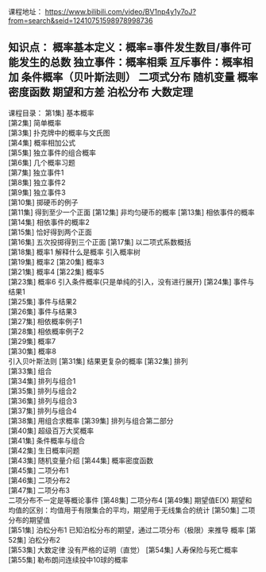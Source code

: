 课程地址：
https://www.bilibili.com/video/BV1np4y1y7oJ?from=search&seid=12410751598978998736

知识点：
概率基本定义：概率=事件发生数目/事件可能发生的总数
独立事件：概率相乘
互斥事件：概率相加
条件概率（贝叶斯法则）
二项式分布
随机变量
概率密度函数
期望和方差
泊松分布
大数定理
--------------------------------------
课程目录：
第1集] 基本概率     
[第2集] 简单概率     
[第3集] 扑克牌中的概率与文氏图     
[第4集] 概率相加公式     
[第5集] 独立事件的组合概率     
[第6集] 几个概率习题     
[第7集] 独立事件1     
[第8集] 独立事件2     
[第9集] 独立事件3     
[第10集] 掷硬币的例子     
[第11集] 得到至少一个正面
[第12集] 非均匀硬币的概率
[第13集] 相依事件的概率     
[第14集] 相依事件的概率2     
[第15集] 恰好得到两个正面     
[第16集] 五次投掷得到三个正面
[第17集] 以二项式系数概括     
[第18集] 概率1
解释什么是概率
引入概率树   
[第19集] 概率2
[第20集] 概率3     
[第21集] 概率4
[第22集] 概率5     
[第23集] 概率6
引入条件概率(只是单纯的引入，没有进行展开)
[第24集] 事件与结果1     
[第25集] 事件与结果2     
[第26集] 事件与结果3     
[第27集] 相依概率例子1     
[第28集] 相依概率例子2     
[第29集] 概率7     
[第30集] 概率8     
引入贝叶斯法则
[第31集] 结果更复杂的概率 
[第32集] 排列     
[第33集] 组合     
[第34集] 排列与组合1     
[第35集] 排列与组合2     
[第36集] 排列与组合3     
[第37集] 排列与组合4     
[第38集] 用组合求概率 
[第39集] 排列与组合第二部分     
[第40集] 超级百万大奖概率     
[第41集] 条件概率与组合     
[第42集] 生日概率问题     
[第43集] 随机变量介绍 
[第44集] 概率密度函数     
[第45集] 二项分布1     
[第46集] 二项分布2     
[第47集] 二项分布3     
二项分布不一定是等概论事件 
[第48集] 二项分布4
[第49集] 期望值E(X)
期望和均值的区别：均值用于有限集合的平均，期望用于无线集合的统计 
[第50集] 二项分布的期望值     
[第51集] 泊松分布1
已知泊松分布的期望，通过二项分布（极限）来推导 概率
[第52集] 泊松分布2     
[第53集] 大数定律
没有严格的证明（直觉） 
[第54集] 人寿保险与死亡概率     
[第55集] 勒布朗问连续投中10球的概率 
